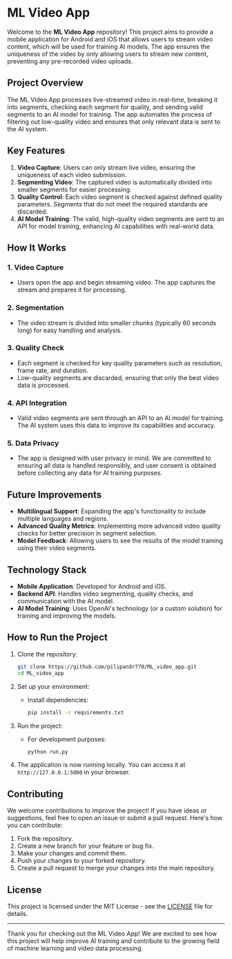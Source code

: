 # ML Video App

Welcome to the **ML Video App** repository! This project aims to provide a mobile application for Android and iOS that allows users to stream video content, which will be used for training AI models. The app ensures the uniqueness of the video by only allowing users to stream new content, preventing any pre-recorded video uploads.

## Project Overview

The ML Video App processes live-streamed video in real-time, breaking it into segments, checking each segment for quality, and sending valid segments to an AI model for training. The app automates the process of filtering out low-quality video and ensures that only relevant data is sent to the AI system.

## Key Features

1. **Video Capture**: Users can only stream live video, ensuring the uniqueness of each video submission.
2. **Segmenting Video**: The captured video is automatically divided into smaller segments for easier processing.
3. **Quality Control**: Each video segment is checked against defined quality parameters. Segments that do not meet the required standards are discarded.
4. **AI Model Training**: The valid, high-quality video segments are sent to an API for model training, enhancing AI capabilities with real-world data.

## How It Works

### 1. Video Capture
- Users open the app and begin streaming video. The app captures the stream and prepares it for processing.

### 2. Segmentation
- The video stream is divided into smaller chunks (typically 60 seconds long) for easy handling and analysis.

### 3. Quality Check
- Each segment is checked for key quality parameters such as resolution, frame rate, and duration.
- Low-quality segments are discarded, ensuring that only the best video data is processed.

### 4. API Integration
- Valid video segments are sent through an API to an AI model for training. The AI system uses this data to improve its capabilities and accuracy.
  
### 5. Data Privacy
- The app is designed with user privacy in mind. We are committed to ensuring all data is handled responsibly, and user consent is obtained before collecting any data for AI training purposes.

## Future Improvements

- **Multilingual Support**: Expanding the app's functionality to include multiple languages and regions.
- **Advanced Quality Metrics**: Implementing more advanced video quality checks for better precision in segment selection.
- **Model Feedback**: Allowing users to see the results of the model training using their video segments.

## Technology Stack

- **Mobile Application**: Developed for Android and iOS.
- **Backend API**: Handles video segmenting, quality checks, and communication with the AI model.
- **AI Model Training**: Uses OpenAI's technology (or a custom solution) for training and improving the models.

## How to Run the Project

1. Clone the repository:
    ```bash
    git clone https://github.com/pilipandr770/ML_video_app.git
    cd ML_video_app
    ```

2. Set up your environment:
    - Install dependencies:
      ```bash
      pip install -r requirements.txt
      ```

3. Run the project:
    - For development purposes:
      ```bash
      python run.py
      ```

4. The application is now running locally. You can access it at `http://127.0.0.1:5000` in your browser.

## Contributing

We welcome contributions to improve the project! If you have ideas or suggestions, feel free to open an issue or submit a pull request. Here's how you can contribute:

1. Fork the repository.
2. Create a new branch for your feature or bug fix.
3. Make your changes and commit them.
4. Push your changes to your forked repository.
5. Create a pull request to merge your changes into the main repository.

## License

This project is licensed under the MIT License - see the [LICENSE](LICENSE) file for details.

---

Thank you for checking out the ML Video App! We are excited to see how this project will help improve AI training and contribute to the growing field of machine learning and video data processing.
